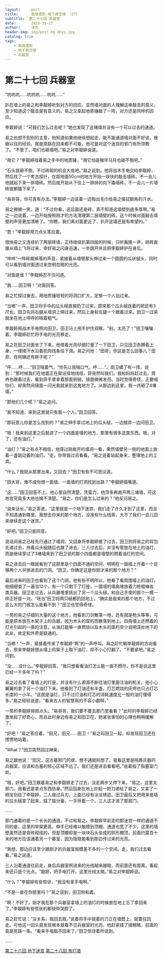 ```yaml
---
layout:     post
title:      敦煌遗影·地下悬空楼 （27）
subtitle:  第二十七回 兵器室
date:       2015-11-27
author:     沐杰
header-img: img/post-bg-dhyy.jpg
catalog: true
tags:
    - 敦煌遗影
    - 地下悬空楼
    - 兵器室
---
```

# 第二十七回 兵器室

“吭吭吭……吭吭吭……吭吭……”

趴在墙上的易之和李靓婷听到对方的回应，显然墙对面的人理解这串敲击的意义，至少知道这个敲击是有意义的。易之又拿起地质锤敲了一阵，对方还是同样的回应。

李靓婷说：“可我们怎么过去呢？”她也发现了这堵墙并没有一个可以过去的通道。

易之也想不到别的主意，他知道如果他继续想起走，能不能通道墙对面不好说，根据以往的经验，就是原路在回来都不可能，他可是对这个迷宫的邪门有所领教了。“不管了，咱们也砸墙吧。”易之对李靓婷说道。

“用它？”李靓婷指着易之手中的地质锤，“用它怕是猴年马月也砸不倒吧。”

“石头就砸不倒，不过砖砌的机会大些吧。”易之说到。他将战术手电交给李靓婷，然后找了一个考古探针，在距地面50cm的地方开始一块块的敲击墙砖。不一会儿他就起下来一排墙砖。然后就开始从下往上一排排的向下撬墙砖，不一会儿一片墙砖就都撬下来了。

“易哥哥，你可真有办法。”李靓婷一边说着一边掏出毛巾给易之揩拭额角的汗水。

易之微微一笑，道：“不过你看，这后面还是砖，真不知道这墙壁到底多厚啊。”易之一边说着，一边开始按照刚才的方法清理第二层墙壁的砖。这个时候对面敲击墙壁的声音更加清晰了。“你瞧，我们离对面更近了，扒开这墙还是有希望的。”

“恩！”李靓婷用力点头答应着。

很快易之又连续扒了两层砖墙，正待继续扒第四层的时候，只听轰隆一声，碎砖直接从墙上飞将过来，幸好易之闪身迅速，一步跳开并且把李靓婷护在身后。

“哗哗”一阵砖屑掉落的声音，紧接着从墙壁那头伸过来一个圆圆的瓜状槌头，同时可以看到墙对面透过来忽明忽暗的光亮。

“对面是谁？”李靓婷忍不住问道。

“我……田卫啊！”对面回答。

易之忙探过身去，用地质锤轻轻的将洞口扩大，足够一个人钻过来。

“当啷”一声，田卫将手中的瓜头槌直接扔了过来，原来那个瓜头槌连着的把足有3尺长。田卫先将右腿从墙洞上伸过来，然后上身和左腿一个跟着过来。田卫一过来就坐在地上呼呼的喘着粗气。

李靓婷用战术手电照向田卫，田卫马上用手护住双眼，“别，太亮了！”田卫嚷嚷着。李靓婷赶忙将手电的光亮移走。

易之在田卫对面坐了下来，他借着光亮仔细打量了一下田卫，只见田卫赤膊着上身，一缕缕汗水沿着肌肉线条往下滴。易之问他：“田哥，你这是怎么回事儿？田菲、肖阿姨还有胖子呢？”

“呼……呼……”田卫喘着气，“你先让我喘口气，呼……”。田卫缓了有一阵，说到：“那时候我们在地面正在架设探地线缆，菲突然叫我们，我和妈妈赶过去，周冉也跟着过去，看到菲手里拿着那面铜镜，镜面微微发亮。当时觉得奇怪，正要喊你们，却突然间镜面一闪光我就来到这鬼地方了。从那边到这里，我一共砸了4堵墙。”

“那他们几个呢？”易之追问。

“我不知道，来到这里就只有我一个人。”田卫回答。

“那玩意儿你是怎么找到的？”易之伸手拿过地上的瓜头槌，一边摆弄一边问田卫。

“哦！我来到这里之后就进了一个四面是墙的地方，那里有很多这类东西。哦，对了，还有油灯。”

“油灯？”易之有点不相信，他穿过刚凿开的墙洞一看，果然墙壁另一侧的地面上放着一盏跳动着的油灯。“走，你带我过去看看。“易之说着站起身来，整理地上的工具。

”什么？我刚从那里出来，又回去？”田卫有些不可思议道。

“田大哥，难不成你想一面墙、一面墙的打洞找到出路？”李靓婷插嘴道。

“这……”田卫回答不上。他心里自然清楚，凭蛮力，他顶多再凿开两三堵墙，可这地宫究竟多大他也搞不清楚。“易之，你们是怎么过来的？”他反问易之。

“说来话长，”易之答道，“这里就是一个地下迷宫。我们走了许久才到了这里，而且不知道通到哪里。我想去你来的那个地方，没准有什么线索，大不了我们一会儿回来继续走这个迷宫。”

“好吧。”田卫只能同意。

说话间易之已经先行通过了墙洞，又回身将李靓婷接了过去，田卫则将易之的背包先递过去，拎着瓜头槌随后也跟了进去。三人过去后，并没有管放在地上的油灯，而是继续穿过了3堵墙来到了田卫说的那个四面都是墙壁的燃着油灯的空间。

易之进去后一眼就看到了这那里是个四面不通的空间，明明在一面墙上开着一个足够两个人并排进去的门洞。“田卫，你确定这是你刚才来的那个地方？”

最后进来的田卫也看到了这个门洞，他有些不明所以，他看了看周围墙上的油灯，他细细查了一遍当12个，有一个只剩下了灯座，一面墙的墙角堆放着刀枪棍棒各类兵器。田卫走过去，从兵器堆里挑出了另一个瓜头槌，和自己手里的那个一模一样正好是一对。“咣当”田卫将两只槌都扔回地上，“确实是我来的那个地方，不过这么大的门我怎么能看不到？”田卫也觉得奇怪。

一旁的易之仔细的大量的这个地方，他看到刀剑散落一地，还有就是枪头等等，可能是原本放在木架子上的兵器，因为木头的腐朽而散落到地上。四周墙上还燃着的灯光引起的一直的注意，从油灯能够一直燃烧以及木头的腐朽至少说明深处地下的此处，肯定和外界是联通的。

“当啷！”一声，紧接着传来了李靓婷“啊”的一声呼叫。易之赶忙朝李靓婷的方向看去，原来李靓婷想从墙上的架子上取下油灯，却不小心打翻了。“不要紧吧。”易之问到。

“没……没什么。”李靓婷回答，“我只想看看油灯怎么能一直不燃尽，你不是说这里已经一千多年了吗？”

易之过去看了看墙上的灯座，并没有什么源源不断往油灯里面注油的机关。他小心翼翼的拿了另一个油灯下来。他看到了灯油还有半盏，灯芯燃烧的灰烬也只占灯芯长度的一小半。“这就是油灯，只不过灯油和灯芯的消耗速度比一般的油灯慢得多。”易之轻轻说道，“看来古人的智慧真的不容小觑啊。”

一旁的李靓婷频频点头。“易哥哥，我们要不要去那门里看看？”此时的李靓婷已经激发起了好奇心，而且此时身边有易之和田卫在，她紧张害怕的心理也稍稍缓解了。

“好吧！”易之答应着，“田兄，田兄……田卫！”易之叫田卫一起，却发现田卫还在愣愣地站着。

“What？”田卫突然回过神来。

易之跟他说：“田兄，这古墓邪门的很，想不通就别想了。我看这里是陪葬兵器的兵器室，应该和古墓的核心区域不远了。我们还是进去看看吧。”说着指了指墓室门处。

“哦，好吧。”田卫跟着易之和李靓婷走了过去，没走两步又停下来，“易之，这里太邪门，我看还是拿点东西防身。”然后回身在地上抄起一把刀递给了易之，又拿了一柄宝剑给了李靓婷，二人接过兵刃，上面已经有淡淡锈迹。田卫最后又把用来凿墙的瓜头槌拿了起来，掂了掂分量，一手拎着一个。三人这才进了那扇门。

……

那门通着的是一个长长的通道。不过和易之、李靓婷早前走的那迷宫一样的通道不同的是，这里的举架更高，伸手已经难以触摸到顶棚，通道也宽了不少。这里的墙壁虽然还是青砖砌成的，但是顶棚却是一块块石头垒成的拱形棚顶，前面约莫百十米的地方应该通着另一个墓室，因为隐隐能看到那边传过来的光亮。

“我想，那边应该至少跟刚才的兵器室规模差不多的一个空间。走，我们过去看看。”易之说道。

三人沿着通道往前走，身后兵器室照进来的光线越来越暗，而前面还有距离，看起来还只是个光点。“靓婷，把手电打开，这里光线太暗。”易之对李靓婷说。

“什么？”李靓婷有些惊讶，“我没有拿手电啊。”

“不是一直在你那里吗？”易之说到，田卫附和着。

“啊！不好了，刚才我在那个兵器室拿墙上的油灯的时候放在地上忘了拿回来了。”李靓婷有些慌张的都快带哭腔了。

易之赶忙说：“没关系，我回去取。”说着将手中提着的刀立在墙壁上，就要往回走。可他这一回头竟发现根本就看不见兵器室的光亮，他赶紧揉了揉眼睛，前面的竟是死路一条。“看来手电取不回来了。”田卫惊讶着所说到。

……

[第二十六回 地下迷宫](http://www.jianshu.com/p/fa61994ffd08)
[第二十八回 鬼打墙](http://www.jianshu.com/p/257c899fcd13)
